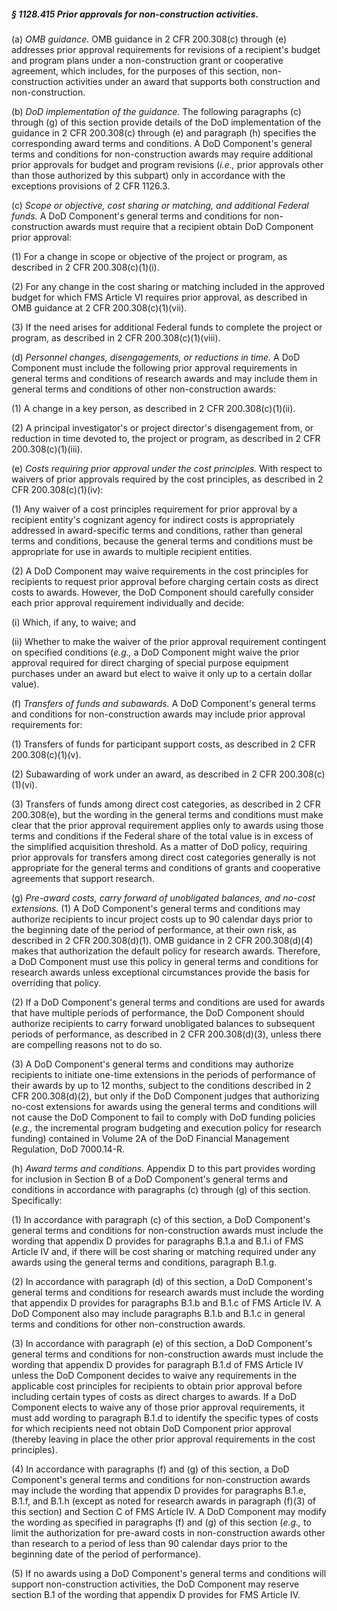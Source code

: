 ##### § 1128.415 Prior approvals for non-construction activities. #####

(a) *OMB guidance.* OMB guidance in 2 CFR 200.308(c) through (e) addresses prior approval requirements for revisions of a recipient's budget and program plans under a non-construction grant or cooperative agreement, which includes, for the purposes of this section, non-construction activities under an award that supports both construction and non-construction.

(b) *DoD implementation of the guidance.* The following paragraphs (c) through (g) of this section provide details of the DoD implementation of the guidance in 2 CFR 200.308(c) through (e) and paragraph (h) specifies the corresponding award terms and conditions. A DoD Component's general terms and conditions for non-construction awards may require additional prior approvals for budget and program revisions (*i.e.,* prior approvals other than those authorized by this subpart) only in accordance with the exceptions provisions of 2 CFR 1126.3.

(c) *Scope or objective, cost sharing or matching, and additional Federal funds.* A DoD Component's general terms and conditions for non-construction awards must require that a recipient obtain DoD Component prior approval:

(1) For a change in scope or objective of the project or program, as described in 2 CFR 200.308(c)(1)(i).

(2) For any change in the cost sharing or matching included in the approved budget for which FMS Article VI requires prior approval, as described in OMB guidance at 2 CFR 200.308(c)(1)(vii).

(3) If the need arises for additional Federal funds to complete the project or program, as described in 2 CFR 200.308(c)(1)(viii).

(d) *Personnel changes, disengagements, or reductions in time.* A DoD Component must include the following prior approval requirements in general terms and conditions of research awards and may include them in general terms and conditions of other non-construction awards:

(1) A change in a key person, as described in 2 CFR 200.308(c)(1)(ii).

(2) A principal investigator's or project director's disengagement from, or reduction in time devoted to, the project or program, as described in 2 CFR 200.308(c)(1)(iii).

(e) *Costs requiring prior approval under the cost principles.* With respect to waivers of prior approvals required by the cost principles, as described in 2 CFR 200.308(c)(1)(iv):

(1) Any waiver of a cost principles requirement for prior approval by a recipient entity's cognizant agency for indirect costs is appropriately addressed in award-specific terms and conditions, rather than general terms and conditions, because the general terms and conditions must be appropriate for use in awards to multiple recipient entities.

(2) A DoD Component may waive requirements in the cost principles for recipients to request prior approval before charging certain costs as direct costs to awards. However, the DoD Component should carefully consider each prior approval requirement individually and decide:

(i) Which, if any, to waive; and

(ii) Whether to make the waiver of the prior approval requirement contingent on specified conditions (*e.g.,* a DoD Component might waive the prior approval required for direct charging of special purpose equipment purchases under an award but elect to waive it only up to a certain dollar value).

(f) *Transfers of funds and subawards.* A DoD Component's general terms and conditions for non-construction awards may include prior approval requirements for:

(1) Transfers of funds for participant support costs, as described in 2 CFR 200.308(c)(1)(v).

(2) Subawarding of work under an award, as described in 2 CFR 200.308(c)(1)(vi).

(3) Transfers of funds among direct cost categories, as described in 2 CFR 200.308(e), but the wording in the general terms and conditions must make clear that the prior approval requirement applies only to awards using those terms and conditions if the Federal share of the total value is in excess of the simplified acquisition threshold. As a matter of DoD policy, requiring prior approvals for transfers among direct cost categories generally is not appropriate for the general terms and conditions of grants and cooperative agreements that support research.

(g) *Pre-award costs, carry forward of unobligated balances, and no-cost extensions.* (1) A DoD Component's general terms and conditions may authorize recipients to incur project costs up to 90 calendar days prior to the beginning date of the period of performance, at their own risk, as described in 2 CFR 200.308(d)(1). OMB guidance in 2 CFR 200.308(d)(4) makes that authorization the default policy for research awards. Therefore, a DoD Component must use this policy in general terms and conditions for research awards unless exceptional circumstances provide the basis for overriding that policy.

(2) If a DoD Component's general terms and conditions are used for awards that have multiple periods of performance, the DoD Component should authorize recipients to carry forward unobligated balances to subsequent periods of performance, as described in 2 CFR 200.308(d)(3), unless there are compelling reasons not to do so.

(3) A DoD Component's general terms and conditions may authorize recipients to initiate one-time extensions in the periods of performance of their awards by up to 12 months, subject to the conditions described in 2 CFR 200.308(d)(2), but only if the DoD Component judges that authorizing no-cost extensions for awards using the general terms and conditions will not cause the DoD Component to fail to comply with DoD funding policies (*e.g.,* the incremental program budgeting and execution policy for research funding) contained in Volume 2A of the DoD Financial Management Regulation, DoD 7000.14-R.

(h) *Award terms and conditions.* Appendix D to this part provides wording for inclusion in Section B of a DoD Component's general terms and conditions in accordance with paragraphs (c) through (g) of this section. Specifically:

(1) In accordance with paragraph (c) of this section, a DoD Component's general terms and conditions for non-construction awards must include the wording that appendix D provides for paragraphs B.1.a and B.1.i of FMS Article IV and, if there will be cost sharing or matching required under any awards using the general terms and conditions, paragraph B.1.g.

(2) In accordance with paragraph (d) of this section, a DoD Component's general terms and conditions for research awards must include the wording that appendix D provides for paragraphs B.1.b and B.1.c of FMS Article IV. A DoD Component also may include paragraphs B.1.b and B.1.c in general terms and conditions for other non-construction awards.

(3) In accordance with paragraph (e) of this section, a DoD Component's general terms and conditions for non-construction awards must include the wording that appendix D provides for paragraph B.1.d of FMS Article IV unless the DoD Component decides to waive any requirements in the applicable cost principles for recipients to obtain prior approval before including certain types of costs as direct charges to awards. If a DoD Component elects to waive any of those prior approval requirements, it must add wording to paragraph B.1.d to identify the specific types of costs for which recipients need not obtain DoD Component prior approval (thereby leaving in place the other prior approval requirements in the cost principles).

(4) In accordance with paragraphs (f) and (g) of this section, a DoD Component's general terms and conditions for non-construction awards may include the wording that appendix D provides for paragraphs B.1.e, B.1.f, and B.1.h (except as noted for research awards in paragraph (f)(3) of this section) and Section C of FMS Article IV. A DoD Component may modify the wording as specified in paragraphs (f) and (g) of this section (*e.g.,* to limit the authorization for pre-award costs in non-construction awards other than research to a period of less than 90 calendar days prior to the beginning date of the period of performance).

(5) If no awards using a DoD Component's general terms and conditions will support non-construction activities, the DoD Component may reserve section B.1 of the wording that appendix D provides for FMS Article IV.